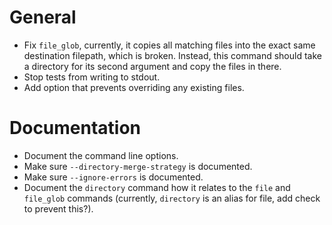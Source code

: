 # General
- Fix `file_glob`, currently, it copies all matching files into the exact same
  destination filepath, which is broken. Instead, this command should take a
  directory for its second argument and copy the files in there.
- Stop tests from writing to stdout.
- Add option that prevents overriding any existing files.

# Documentation
- Document the command line options.
- Make sure `--directory-merge-strategy` is documented.
- Make sure `--ignore-errors` is documented.
- Document the `directory` command how it relates to the `file` and `file_glob`
  commands (currently, `directory` is an alias for file, add check to prevent
  this?).
